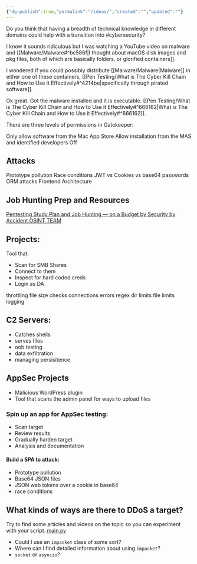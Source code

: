 ```yaml
---
{"dg-publish":true,"permalink":"/ideas/","created":"","updated":""}
---
```




Do you think that having a breadth of technical knowledge in different domains could help with a transition into #cybersecurity?

I know it sounds ridiculous but I was watching a YouTube video on malware and [[Malware/Malware#^bc586f\|I thought about macOS disk images and pkg files, both of which are basically folders, or glorified containers]].

I wondered if you could possibly distribute [[Malware/Malware\|Malware]] in either one of these containers, [[Pen Testing/What is The Cyber Kill Chain and How to Use it Effectively#^4214be\|specifically through pirated software]]. 

Ok great. Got the malware installed and it is executable. [[Pen Testing/What is The Cyber Kill Chain and How to Use it Effectively#^666162\|What is The Cyber Kill Chain and How to Use it Effectively#^666162]].

There are three levels of permissions in Gatekeeper:

Only allow software from the Mac App Store
Allow installation from the MAS and identified developers 
Off

## Attacks

Prototype pollution
Race conditions
JWT vs Cookies vs base64 passwords
ORM attacks
Frontend Architecture


## Job Hunting Prep and Resources

[Pentesting Study Plan and Job Hunting — on a Budget by Security by Accident OSINT TEAM](https://medium.com/the-first-digit/getting-a-pentesting-job-without-spending-a-dollar-9cff9e3ecc85)

## Projects:

Tool that:
- Scan for SMB Shares
- Connect to them
- Inspect for hard coded creds
- Login as DA

throttling file size checks connections errors regex dir limits file limits logging

  

## C2 Servers:

- Catches shells
- serves files
- oob testing
- data exfiltration
- managing persisitence

  
  

## AppSec Projects

- Malicious WordPress plugin
- Tool that scans the admin panel for ways to upload files

  

### Spin up an app for AppSec testing:

- Scan target
- Review results
- Gradually harden target
- Analysis and documentation

  

#### Build a SPA to attack:

- Prototype pollution
- Base64 JSON files
- JSON web tokens over a cookie in base64
- race conditions

## What kinds of ways are there to DDoS a target?

Try to find some articles and videos on the topic so you can experiment with your script.
[main.py](https://github.com/twhite96/ddos-script/blob/main/main.py)

- Could I use an `impacket` class of some sort?
- Where can I find detailed information about using `impacket`?
- `socket` or `asyncio`?